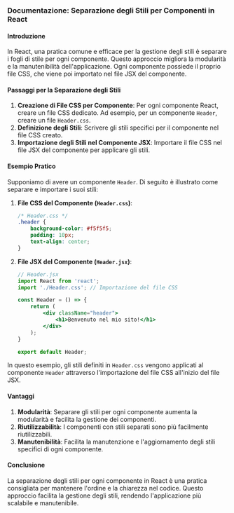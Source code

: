 ### Documentazione: Separazione degli Stili per Componenti in React

#### Introduzione
In React, una pratica comune e efficace per la gestione degli stili è separare i fogli di stile per ogni componente. Questo approccio migliora la modularità e la manutenibilità dell'applicazione. Ogni componente possiede il proprio file CSS, che viene poi importato nel file JSX del componente.

#### Passaggi per la Separazione degli Stili
1. **Creazione di File CSS per Componente**: Per ogni componente React, creare un file CSS dedicato. Ad esempio, per un componente `Header`, creare un file `Header.css`.
2. **Definizione degli Stili**: Scrivere gli stili specifici per il componente nel file CSS creato.
3. **Importazione degli Stili nel Componente JSX**: Importare il file CSS nel file JSX del componente per applicare gli stili.

#### Esempio Pratico
Supponiamo di avere un componente `Header`. Di seguito è illustrato come separare e importare i suoi stili:

1. **File CSS del Componente (`Header.css`)**:
   ```css
   /* Header.css */
   .header {
       background-color: #f5f5f5;
       padding: 10px;
       text-align: center;
   }
   ```

2. **File JSX del Componente (`Header.jsx`)**:
   ```jsx
   // Header.jsx
   import React from 'react';
   import './Header.css'; // Importazione del file CSS

   const Header = () => {
       return (
           <div className="header">
               <h1>Benvenuto nel mio sito!</h1>
           </div>
       );
   }

   export default Header;
   ```

In questo esempio, gli stili definiti in `Header.css` vengono applicati al componente `Header` attraverso l'importazione del file CSS all'inizio del file JSX.

#### Vantaggi
1. **Modularità**: Separare gli stili per ogni componente aumenta la modularità e facilita la gestione dei componenti.
2. **Riutilizzabilità**: I componenti con stili separati sono più facilmente riutilizzabili.
3. **Manutenibilità**: Facilita la manutenzione e l'aggiornamento degli stili specifici di ogni componente.

#### Conclusione
La separazione degli stili per ogni componente in React è una pratica consigliata per mantenere l'ordine e la chiarezza nel codice. Questo approccio facilita la gestione degli stili, rendendo l'applicazione più scalabile e manutenibile.